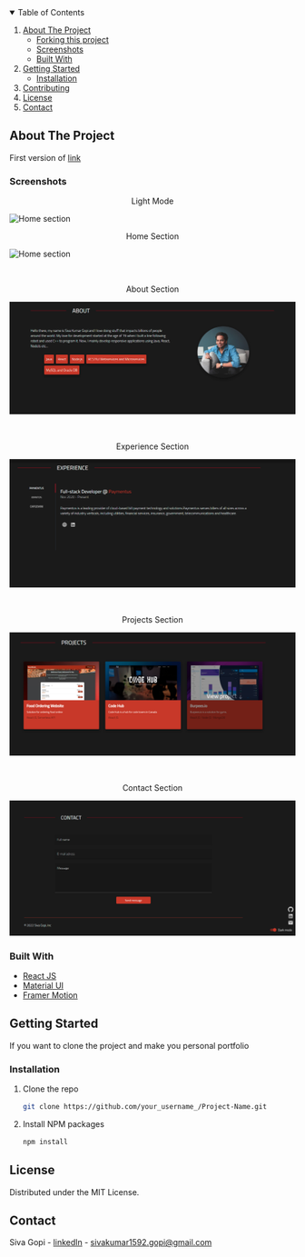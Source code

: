 

<!-- TABLE OF CONTENTS -->
<details open="open">
  <summary>Table of Contents</summary>
  <ol>
    <li>
      <a href="#about-the-project">About The Project</a>
      <ul>
        <li><a href="#built-with">Forking this project</a></li>
        <li><a href="#built-with">Screenshots</a></li>
        <li><a href="#built-with">Built With</a></li>
      </ul>
    </li>
    <li>
      <a href="#getting-started">Getting Started</a>
      <ul>
        <li><a href="#installation">Installation</a></li>
      </ul>
    </li>
    <li><a href="#contributing">Contributing</a></li>
    <li><a href="#license">License</a></li>
    <li><a href="#contact">Contact</a></li>
  </ol>
</details>

<!-- ABOUT THE PROJECT -->
## About The Project

[//]: # (TODO: update link)
First version of <a href="">link</a>

### Screenshots

<p align="center">
  <p align="center">Light Mode</p>
  <img src="screenshots/light.png" alt="Home section">
   </p>
<p align="center">
  <p align="center">Home Section</p>
  <img src="screenshots/home.png" alt="Home section">
   </p>
<br />
<p align="center">
  <p align="center">About Section</p>
  <img src="screenshots/about.png" alt="About section">
   </p>
<br />
<p align="center">
  <p align="center">Experience Section</p>
  <img src="screenshots/experience.png" alt="Experience section">
   </p>
<br />
<p align="center">
  <p align="center">Projects Section</p>
  <img src="screenshots/projects.png" alt="Projects section">
   </p>
<br />
<p align="center">
  <p align="center">Contact Section</p>
  <img src="screenshots/contact.png" alt="Contact section">
   </p>

### Built With

* [React JS](https://reactjs.org/)
* [Material UI](https://material-ui.com/)
* [Framer Motion](https://www.framer.com/motion/)

<!-- GETTING STARTED -->
## Getting Started

If you want to clone the project and make you personal portfolio

### Installation

1. Clone the repo
   ```sh
   git clone https://github.com/your_username_/Project-Name.git
   ```
2. Install NPM packages
   ```sh
   npm install
   ```

<!-- LICENSE -->
## License

Distributed under the MIT License.


<!-- CONTACT -->
## Contact

Siva Gopi - [linkedIn](https://www.linkedin.com/in/siva-kumar-gopi) - sivakumar1592.gopi@gmail.com

